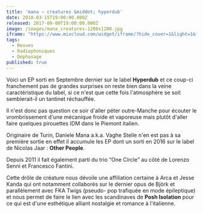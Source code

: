 ```yaml
---
title: 'mana – creatures &middot; hyperdub'
date: 2018-03-15T19:00:00.000Z
released: 2017-09-00T19:00:00.000Z
image: /images/mana_creatures-1200x1200.jpg
iframe: "https://www.mixcloud.com/widget/iframe/?hide_cover=1&light=1&feed=%2FDephasage%2Fd%C3%A9phasage-165-010318%2F"
tags:
  - Revues
  - Radiophoniques
  - Déphasage
published: true
---
```

Voici un EP sorti en Septembre dernier sur le label __Hyperdub__ et ce coup-ci franchement pas de grandes surprises on reste bien dans la veine caractéristique du label, si ce n'est que cette fois l'atmosphère se soit semblerait-il un tantinet réchauffée.
<!-- excerpt -->
Il n'est donc pas question ce soir d'aller péter outre-Manche pour écouter le vrombrissement d'une mécanique froide et vaporeuse mais plutôt d'aller faire quelques pirouettes IDM dans le Piemont italien.

Originaire de Turin, Daniele Mana a.k.a. Vaghe Stelle n'en est pas à sa première sortie en effet il accumule les EP dont un sorti en 2016 sur le label de Nicolas Jaar : __Other People__.

Depuis 2011 il fait également parti du trio “One Circle” au côté de Lorenzo Senni et Francesco Fantini.

Cette drôle de créature nous dévoile une affiliation certaine à Arca et Jesse Kanda qui ont notamment collaborés sur le dernier opus de Björk et parallèlement avec FKA Twigs (pseudo- pop trafiquée en mode épileptique) et nous permet de faire le lien avec les scandinaves de __Posh Isolation__ pour ce qui est d'une esthétique alliant nostalgie et romance à l'italienne.